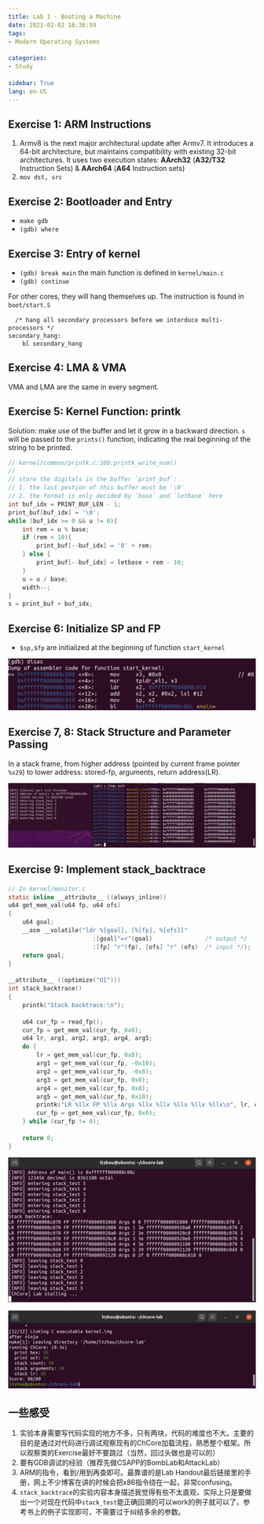 ```yaml
---
title: Lab 1 - Booting a Machine
date: 2021-02-02 16:36:59
tags: 
- Modern Operating Systems

categories: 
- Study

sidebar: True
lang: en-US
---
```



<!--more-->

## Exercise 1: ARM Instructions

1. Armv8 is the next major architectural update after Armv7. It introduces a 64-bit architecture, but maintains compatibility with existing 32-bit architectures. It uses two execution states: **AArch32** (**A32/T32** Instruction Sets) & **AArch64** (**A64** Instruction sets)
2. `mov dst, src`


## Exercise 2: Bootloader and Entry

- `make gdb`
- `(gdb) where`


## Exercise 3: Entry of kernel

- `(gdb) break main` the main function is defined in `kernel/main.c`
- `(gdb) continue`

For other cores, they will hang themselves up. The instruction is found in `boot/start.S`
```
  /* hang all secondary processors before we intorduce multi-processors */
secondary_hang:
	bl secondary_hang
```

## Exercise 4: LMA & VMA

VMA and LMA are the same in every segment.

## Exercise 5: Kernel Function: printk

Solution: make use of the buffer and let it grow in a backward direction. `s` will be passed to the `prints()` function, indicating the real beginning of the string to be printed.

```C
// kernel/common/printk.c:100:printk_write_num()
//
// store the digitals in the buffer `print_buf`:
// 1. the last postion of this buffer must be '\0'
// 2. the format is only decided by `base` and `letbase` here
int buf_idx = PRINT_BUF_LEN - 1;
print_buf[buf_idx] = '\0';
while (buf_idx >= 0 && u != 0){
    int rem = u % base;
    if (rem < 10){
        print_buf[--buf_idx] = '0' + rem;
    } else {
        print_buf[--buf_idx] = letbase + rem - 10;
    }
    u = u / base;
    width--;
}
s = print_buf + buf_idx;
```

## Exercise 6: Initialize SP and FP

- `$sp,$fp` are initialized at the beginning of function `start_kernel`

![](./img/02-02-16-15-23.png)


## Exercise 7, 8: Stack Structure and Parameter Passing

In a stack frame, from higher address (pointed by current frame pointer `%x29`) to lower address: stored-fp, arguments, return address(LR).

![](./img/02-02-15-54-01.png)

## Exercise 9: Implement stack_backtrace


```C
// In kernel/monitor.c
static inline __attribute__ ((always_inline))
u64 get_mem_val(u64 fp, u64 ofs)
{
	u64 goal;
	__asm __volatile("ldr %[goal], [%[fp], %[ofs]]"
						:[goal]"=r"(goal)               /* output */
						:[fp] "r"(fp), [ofs] "r" (ofs)  /* input */);
	return goal;
}

__attribute__ ((optimize("O1")))
int stack_backtrace()
{
	printk("Stack backtrace:\n");

	u64 cur_fp = read_fp();
	cur_fp = get_mem_val(cur_fp, 0x0);
	u64 lr, arg1, arg2, arg3, arg4, arg5;
	do {
		lr = get_mem_val(cur_fp, 0x8);
		arg1 = get_mem_val(cur_fp, -0x10);
		arg2 = get_mem_val(cur_fp, -0x8);
		arg3 = get_mem_val(cur_fp, 0x0);
		arg4 = get_mem_val(cur_fp, 0x8);
		arg5 = get_mem_val(cur_fp, 0x10);
		printk("LR %llx FP %llx Args %llx %llx %llx %llx %llx\n", lr, cur_fp, arg1, arg2, arg3, arg4, arg5);
		cur_fp = get_mem_val(cur_fp, 0x0);
	} while (cur_fp != 0);

	return 0;
}
```



![](./img/02-02-15-57-26.png)



![](./img/02-02-15-58-10.png)


## 一些感受

1. 实验本身需要写代码实现的地方不多，只有两块，代码的难度也不大。主要的目的是通过对代码进行调试观察现有的ChCore加载流程，熟悉整个框架。所以观察类的Exercise最好不要跳过（当然，回过头做也是可以的）
2. 要有GDB调试的经验（推荐先做CSAPP的BombLab和AttackLab）
3. ARM的指令，看到/用到再查即可。最靠谱的是Lab Handout最后链接里的手册，网上不少博客在讲的时候会把x86指令绕在一起，非常confusing。
4. `stack_backtrace`的实验内容本身描述我觉得有些不太直观，实际上只是要做出一个对现在代码中`stack_test`能正确回溯的可以work的例子就可以了，参考书上的例子实现即可，不需要过于纠结多余的参数。